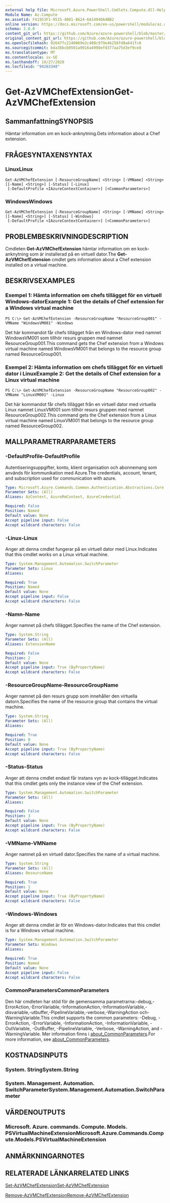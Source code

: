```yaml
---
external help file: Microsoft.Azure.PowerShell.Cmdlets.Compute.dll-Help.xml
Module Name: Az.Compute
ms.assetid: F41953F1-9515-4081-8624-6A1494DA4BB2
online version: https://docs.microsoft.com/en-us/powershell/module/az.compute/get-azvmchefextension
schema: 2.0.0
content_git_url: https://github.com/Azure/azure-powershell/blob/master/src/Compute/Compute/help/Get-AzVMChefExtension.md
original_content_git_url: https://github.com/Azure/azure-powershell/blob/master/src/Compute/Compute/help/Get-AzVMChefExtension.md
ms.openlocfilehash: 02647fc2148069e2c408c979e4b258fd0a641fc0
ms.sourcegitcommit: b4a38bcb0501a9016a4998efd377aa75d3ef9ce8
ms.translationtype: MT
ms.contentlocale: sv-SE
ms.lasthandoff: 10/27/2020
ms.locfileid: "94263348"
---
```

# <span data-ttu-id="3bc08-101">Get-AzVMChefExtension</span><span class="sxs-lookup"><span data-stu-id="3bc08-101">Get-AzVMChefExtension</span></span>

## <span data-ttu-id="3bc08-102">Sammanfattning</span><span class="sxs-lookup"><span data-stu-id="3bc08-102">SYNOPSIS</span></span>
<span data-ttu-id="3bc08-103">Hämtar information om en kock-anknytning.</span><span class="sxs-lookup"><span data-stu-id="3bc08-103">Gets information about a Chef extension.</span></span>

## <span data-ttu-id="3bc08-104">FRÅGESYNTAXEN</span><span class="sxs-lookup"><span data-stu-id="3bc08-104">SYNTAX</span></span>

### <span data-ttu-id="3bc08-105">Linux</span><span class="sxs-lookup"><span data-stu-id="3bc08-105">Linux</span></span>
```
Get-AzVMChefExtension [-ResourceGroupName] <String> [-VMName] <String> [[-Name] <String>] [-Status] [-Linux]
 [-DefaultProfile <IAzureContextContainer>] [<CommonParameters>]
```

### <span data-ttu-id="3bc08-106">Windows</span><span class="sxs-lookup"><span data-stu-id="3bc08-106">Windows</span></span>
```
Get-AzVMChefExtension [-ResourceGroupName] <String> [-VMName] <String> [[-Name] <String>] [-Status] [-Windows]
 [-DefaultProfile <IAzureContextContainer>] [<CommonParameters>]
```

## <span data-ttu-id="3bc08-107">PROBLEMBESKRIVNING</span><span class="sxs-lookup"><span data-stu-id="3bc08-107">DESCRIPTION</span></span>
<span data-ttu-id="3bc08-108">Cmdleten **Get-AzVMChefExtension** hämtar information om en kock-anknytning som är installerad på en virtuell dator.</span><span class="sxs-lookup"><span data-stu-id="3bc08-108">The **Get-AzVMChefExtension** cmdlet gets information about a Chef extension installed on a virtual machine.</span></span>

## <span data-ttu-id="3bc08-109">BESKRIVS</span><span class="sxs-lookup"><span data-stu-id="3bc08-109">EXAMPLES</span></span>

### <span data-ttu-id="3bc08-110">Exempel 1: Hämta information om chefs tillägget för en virtuell Windows-dator</span><span class="sxs-lookup"><span data-stu-id="3bc08-110">Example 1: Get the details of Chef extension for a Windows virtual machine</span></span>
```
PS C:\> Get-AzVMChefExtension -ResourceGroupName "ResourceGroup001" -VMName "WindowsVM001" -Windows
```

<span data-ttu-id="3bc08-111">Det här kommandot får chefs tillägget från en Windows-dator med namnet WindowsVM001 som tillhör resurs gruppen med namnet ResourceGroup001.</span><span class="sxs-lookup"><span data-stu-id="3bc08-111">This command gets the Chef extension from a Windows virtual machine named WindowsVM001 that belongs to the resource group named ResourceGroup001.</span></span>

### <span data-ttu-id="3bc08-112">Exempel 2: Hämta information om chefs tillägget för en virtuell dator i Linux</span><span class="sxs-lookup"><span data-stu-id="3bc08-112">Example 2: Get the details of Chef extension for a Linux virtual machine</span></span>
```
PS C:\> Get-AzVMChefExtension -ResourceGroupName "ResourceGroup002" -VMName "LinuxVM001" -Linux
```

<span data-ttu-id="3bc08-113">Det här kommandot får chefs tillägget från en virtuell dator med virtuella Linux namnet LinuxVM001 som tillhör resurs gruppen med namnet ResourceGroup002.</span><span class="sxs-lookup"><span data-stu-id="3bc08-113">This command gets the Chef extension from a Linux virtual machine named LinuxVM001 that belongs to the resource group named ResourceGroup002.</span></span>

## <span data-ttu-id="3bc08-114">MALLPARAMETRAR</span><span class="sxs-lookup"><span data-stu-id="3bc08-114">PARAMETERS</span></span>

### <span data-ttu-id="3bc08-115">-DefaultProfile</span><span class="sxs-lookup"><span data-stu-id="3bc08-115">-DefaultProfile</span></span>
<span data-ttu-id="3bc08-116">Autentiseringsuppgifter, konto, klient organisation och abonnemang som används för kommunikation med Azure.</span><span class="sxs-lookup"><span data-stu-id="3bc08-116">The credentials, account, tenant, and subscription used for communication with azure.</span></span>

```yaml
Type: Microsoft.Azure.Commands.Common.Authentication.Abstractions.Core.IAzureContextContainer
Parameter Sets: (All)
Aliases: AzContext, AzureRmContext, AzureCredential

Required: False
Position: Named
Default value: None
Accept pipeline input: False
Accept wildcard characters: False
```

### <span data-ttu-id="3bc08-117">-Linux</span><span class="sxs-lookup"><span data-stu-id="3bc08-117">-Linux</span></span>
<span data-ttu-id="3bc08-118">Anger att denna cmdlet fungerar på en virtuell dator med Linux.</span><span class="sxs-lookup"><span data-stu-id="3bc08-118">Indicates that this cmdlet works on a Linux virtual machine.</span></span>

```yaml
Type: System.Management.Automation.SwitchParameter
Parameter Sets: Linux
Aliases:

Required: True
Position: Named
Default value: None
Accept pipeline input: False
Accept wildcard characters: False
```

### <span data-ttu-id="3bc08-119">-Namn</span><span class="sxs-lookup"><span data-stu-id="3bc08-119">-Name</span></span>
<span data-ttu-id="3bc08-120">Anger namnet på chefs tillägget.</span><span class="sxs-lookup"><span data-stu-id="3bc08-120">Specifies the name of the Chef extension.</span></span>

```yaml
Type: System.String
Parameter Sets: (All)
Aliases: ExtensionName

Required: False
Position: 2
Default value: None
Accept pipeline input: True (ByPropertyName)
Accept wildcard characters: False
```

### <span data-ttu-id="3bc08-121">-ResourceGroupName</span><span class="sxs-lookup"><span data-stu-id="3bc08-121">-ResourceGroupName</span></span>
<span data-ttu-id="3bc08-122">Anger namnet på den resurs grupp som innehåller den virtuella datorn.</span><span class="sxs-lookup"><span data-stu-id="3bc08-122">Specifies the name of the resource group that contains the virtual machine.</span></span>

```yaml
Type: System.String
Parameter Sets: (All)
Aliases:

Required: True
Position: 0
Default value: None
Accept pipeline input: True (ByPropertyName)
Accept wildcard characters: False
```

### <span data-ttu-id="3bc08-123">-Status</span><span class="sxs-lookup"><span data-stu-id="3bc08-123">-Status</span></span>
<span data-ttu-id="3bc08-124">Anger att denna cmdlet endast får instans vyn av kock-tillägget.</span><span class="sxs-lookup"><span data-stu-id="3bc08-124">Indicates that this cmdlet gets only the instance view of the Chef extension.</span></span>

```yaml
Type: System.Management.Automation.SwitchParameter
Parameter Sets: (All)
Aliases:

Required: False
Position: 3
Default value: None
Accept pipeline input: True (ByPropertyName)
Accept wildcard characters: False
```

### <span data-ttu-id="3bc08-125">-VMName</span><span class="sxs-lookup"><span data-stu-id="3bc08-125">-VMName</span></span>
<span data-ttu-id="3bc08-126">Anger namnet på en virtuell dator.</span><span class="sxs-lookup"><span data-stu-id="3bc08-126">Specifies the name of a virtual machine.</span></span>

```yaml
Type: System.String
Parameter Sets: (All)
Aliases: ResourceName

Required: True
Position: 1
Default value: None
Accept pipeline input: True (ByPropertyName)
Accept wildcard characters: False
```

### <span data-ttu-id="3bc08-127">-Windows</span><span class="sxs-lookup"><span data-stu-id="3bc08-127">-Windows</span></span>
<span data-ttu-id="3bc08-128">Anger att denna cmdlet är för en Windows-dator.</span><span class="sxs-lookup"><span data-stu-id="3bc08-128">Indicates that this cmdlet is for a Windows virtual machine.</span></span>

```yaml
Type: System.Management.Automation.SwitchParameter
Parameter Sets: Windows
Aliases:

Required: True
Position: Named
Default value: None
Accept pipeline input: False
Accept wildcard characters: False
```

### <span data-ttu-id="3bc08-129">CommonParameters</span><span class="sxs-lookup"><span data-stu-id="3bc08-129">CommonParameters</span></span>
<span data-ttu-id="3bc08-130">Den här cmdleten har stöd för de gemensamma parametrarna:-debug,-ErrorAction,-ErrorVariable,-InformationAction,-InformationVariable,-disvariable,-utbuffer,-PipelineVariable,-verbose,-WarningAction och-WarningVariable.</span><span class="sxs-lookup"><span data-stu-id="3bc08-130">This cmdlet supports the common parameters: -Debug, -ErrorAction, -ErrorVariable, -InformationAction, -InformationVariable, -OutVariable, -OutBuffer, -PipelineVariable, -Verbose, -WarningAction, and -WarningVariable.</span></span> <span data-ttu-id="3bc08-131">Mer information finns i [about_CommonParameters](http://go.microsoft.com/fwlink/?LinkID=113216).</span><span class="sxs-lookup"><span data-stu-id="3bc08-131">For more information, see [about_CommonParameters](http://go.microsoft.com/fwlink/?LinkID=113216).</span></span>

## <span data-ttu-id="3bc08-132">KOSTNADS</span><span class="sxs-lookup"><span data-stu-id="3bc08-132">INPUTS</span></span>

### <span data-ttu-id="3bc08-133">System. String</span><span class="sxs-lookup"><span data-stu-id="3bc08-133">System.String</span></span>

### <span data-ttu-id="3bc08-134">System. Management. Automation. SwitchParameter</span><span class="sxs-lookup"><span data-stu-id="3bc08-134">System.Management.Automation.SwitchParameter</span></span>

## <span data-ttu-id="3bc08-135">VÄRDEN</span><span class="sxs-lookup"><span data-stu-id="3bc08-135">OUTPUTS</span></span>

### <span data-ttu-id="3bc08-136">Microsoft. Azure. commands. Compute. Models. PSVirtualMachineExtension</span><span class="sxs-lookup"><span data-stu-id="3bc08-136">Microsoft.Azure.Commands.Compute.Models.PSVirtualMachineExtension</span></span>

## <span data-ttu-id="3bc08-137">ANMÄRKNINGAR</span><span class="sxs-lookup"><span data-stu-id="3bc08-137">NOTES</span></span>

## <span data-ttu-id="3bc08-138">RELATERADE LÄNKAR</span><span class="sxs-lookup"><span data-stu-id="3bc08-138">RELATED LINKS</span></span>

[<span data-ttu-id="3bc08-139">Set-AzVMChefExtension</span><span class="sxs-lookup"><span data-stu-id="3bc08-139">Set-AzVMChefExtension</span></span>](./Set-AzVMChefExtension.md)

[<span data-ttu-id="3bc08-140">Remove-AzVMChefExtension</span><span class="sxs-lookup"><span data-stu-id="3bc08-140">Remove-AzVMChefExtension</span></span>](./Remove-AzVMChefExtension.md)


